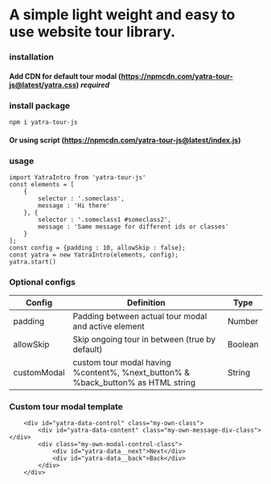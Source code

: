 # A simple light weight and easy to use website tour library.</a>

### installation

#### Add CDN for default tour modal (https://npmcdn.com/yatra-tour-js@latest/yatra.css) *required*

### install package
```
npm i yatra-tour-js
```
#### Or using script (https://npmcdn.com/yatra-tour-js@latest/index.js)
### usage
```
import YatraIntro from 'yatra-tour-js'
const elements = [
    {
        selector : '.someclass',
        message : 'Hi there'
    }, {
        selector : '.someclass1 #someclass2',
        message : 'Same message for different ids or classes'
    }
];
const config = {padding : 10, allowSkip : false};
const yatra = new YatraIntro(elements, config);
yatra.start()
```

### Optional configs

Config | Definition | Type
--- | --- | ---
padding | Padding between actual tour modal and active element | Number
allowSkip | Skip ongoing tour in between (true by default) |  Boolean
customModal | custom tour modal having %content%, %next_button% & %back_button% as HTML string | String


### Custom tour modal template
```
    <div id="yatra-data-control" class="my-own-class">
        <div id="yatra-data-content" class="my-own-message-div-class"></div>
        <div class="my-own-modal-control-class">
            <div id="yatra-data__next">Next</div>
            <div id="yatra-data__back">Back</div>
        </div>
    </div>
```
